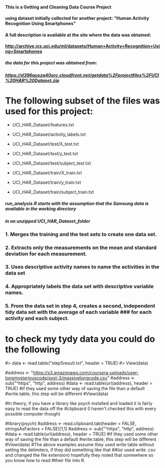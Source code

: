 
#### This is a Getting and Cleaning Data Course Project
#### using dataset initially collected for another project: "Human Activity Recognition Using Smartphones"
#### A full description is available at the site where the data was obtained: 
#### http://archive.ics.uci.edu/ml/datasets/Human+Activity+Recognition+Using+Smartphones 

##### the data for this project was obtained from: 
##### https://d396qusza40orc.cloudfront.net/getdata%2Fprojectfiles%2FUCI%20HAR%20Dataset.zip 

# The following subset of the files was used for this project:
* UCI_HAR_Dataset/features.txt
* UCI_HAR_Dataset/activity_labels.txt

* UCI_HAR_Dataset/test/X_test.txt
* UCI_HAR_Dataset/test/y_test.txt
* UCI_HAR_Dataset/test/subject_test.txt

* UCI_HAR_Dataset/train/X_train.txt
* UCI_HAR_Dataset/train/y_train.txt
* UCI_HAR_Dataset/train/subject_train.txt

##### run_analysis.R starts with the assumption that the Samsung data is available in the working directory 
##### in an unzipped UCI_HAR_Dataset_folder 

### 1. Merges the training and the test sets to create one data set.
### 2. Extracts only the measurements on the mean and standard deviation for each measurement. 
### 3. Uses descriptive activity names to name the activities in the data set
### 4. Appropriately labels the data set with descriptive variable names. 
### 5. From the data set in step 4, creates a second, independent tidy data set with the average of each variable ### for each activity and each subject.



# to check my tydy data you could do the following
#> data <- read.table("step5result.txt", header = TRUE)
#> View(data)

#address <- "https://s3.amazonaws.com/coursera-uploads/user-longmysteriouscode/asst-3/massivelongcode.csv"
#address <- sub("^https", "http", address)
#data <- read.table(url(address), header = TRUE) #if they used some other way of saving the file than a default #write.table, this step will be different
#View(data)

#In theory, if you have a library like psych installed and loaded it is fairly easy to read the data off the #clipboard (I haven't checked this with every possible computer though)

#library(psych)
#address <- read.clipboard.tab(header = FALSE, stringsAsFactors = FALSE)[1,1]
#address <- sub("^https", "http", address)
#data <- read.table(url(address), header = TRUE) #if they used some other way of saving the file than a default #write.table, this step will be different
#View(data)
#The above examples assume they used write table without setting the delimiters, if they did something like that ##(or used write .csv and changed the file extension) hopefully they noted that somewhere so you know how to read #their file into R.
